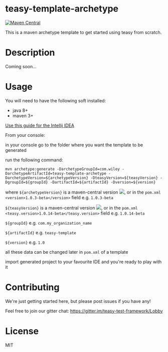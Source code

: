 # teasy-template-archetype

[![Maven Central](https://maven-badges.herokuapp.com/maven-central/com.wiley/teasy-template-archetype/badge.svg)](https://maven-badges.herokuapp.com/maven-central/com.wiley/teasy-template-archetype)

This is a maven archetype template to get started using teasy from scratch.
# Description
Coming soon...
# Usage
You will need to have the following soft installed:
* java 8+
* maven 3+

[Use this guide for the Intellij IDEA](https://github.com/WileyLabs/teasy-template-archetype/wiki/Intellij-IDEA-set-up-guide)

From your console:

in your console go to the folder where you want the template to be generated

run the following command:

`mvn archetype:generate -DarchetypeGroupId=com.wiley -DarchetypeArtifactId=teasy-template-archetype -DarchetypeVersion=${archetypeVersion} -DteasyVersion=${teasyVersion} -DgroupId=${groupId} -DartifactId=${artifactId} -Dversion=${version}`

where 
`${archetypeVersion}` is a maven-central version [![](https://maven-badges.herokuapp.com/maven-central/com.wiley/teasy-template-archetype/badge.svg)](https://maven-badges.herokuapp.com/maven-central/com.wiley/teasy-template-archetype), or in the `pom.xml` `<version>1.0.3-beta</version>` field e.g. `1.0.3-beta`

`${teasyVersion}` is a maven-central version [![](https://maven-badges.herokuapp.com/maven-central/com.wiley/teasy/badge.svg)](https://maven-badges.herokuapp.com/maven-central/com.wiley/teasy), or in the `pom.xml` `<teasy.version>1.0.14-beta</teasy.version>` field e.g. `1.0.14-beta`

`${groupId}` e.g. `com.my_organization_name`

`${artifactId}` e.g. `teasy-template`

`${version}` e.g. `1.0`

all these data can be changed later in `pom.xml` of a template

import generated project to your favourite IDE and you're ready to play with it

# Contributing

We're just getting started here, but please post issues if you have any!

Feel free to join our gitter chat:
https://gitter.im/teasy-test-framework/Lobby

# License

MIT

